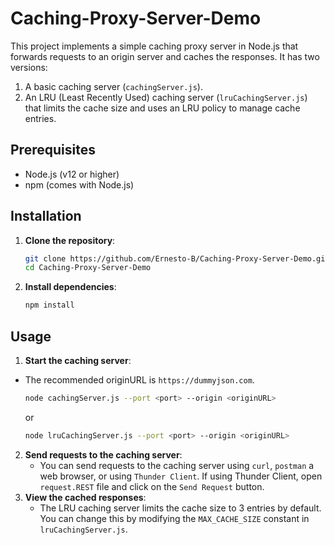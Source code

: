 # Caching-Proxy-Server-Demo

This project implements a simple caching proxy server in Node.js that forwards requests to an origin server and caches the responses. It has two versions: 
1. A basic caching server (`cachingServer.js`).
2. An LRU (Least Recently Used) caching server (`lruCachingServer.js`) that limits the cache size and uses an LRU policy to manage cache entries.

## Prerequisites

- Node.js (v12 or higher)
- npm (comes with Node.js)

## Installation

1. **Clone the repository**:
   ```bash
   git clone https://github.com/Ernesto-B/Caching-Proxy-Server-Demo.git
   cd Caching-Proxy-Server-Demo
   ```
2. **Install dependencies**:
   ```bash
   npm install
   ```
## Usage
1. **Start the caching server**:
- The recommended originURL is `https://dummyjson.com`.
   ```bash
   node cachingServer.js --port <port> --origin <originURL>
   ```
   or
   ```bash
   node lruCachingServer.js --port <port> --origin <originURL>
   ```
2. **Send requests to the caching server**:
    - You can send requests to the caching server using `curl`, `postman` a web browser, or using `Thunder Client`. If using Thunder Client, open `request.REST` file and click on the `Send Request` button.
3. **View the cached responses**:
   - The LRU caching server limits the cache size to 3 entries by default. You can change this by modifying the `MAX_CACHE_SIZE` constant in `lruCachingServer.js`.